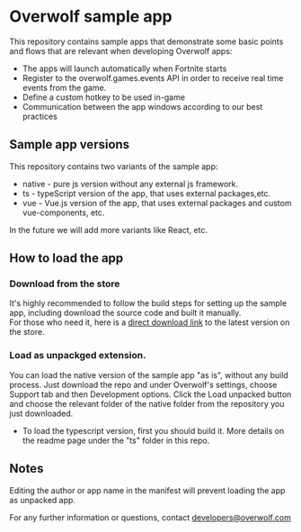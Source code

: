 # Overwolf sample app

This repository contains sample apps that demonstrate some basic points and flows that are relevant when developing Overwolf apps:

- The apps will launch automatically when Fortnite starts
- Register to the overwolf.games.events API in order to receive real time events from the game.
- Define a custom hotkey to be used in-game
- Communication between the app windows according to our best practices 

## Sample app versions

This repository contains two variants of the sample app:

* native - pure js version without any external js framework.
* ts - typeScript version of the app, that uses external packages,etc.
* vue - Vue.js version of the app, that uses external packages and custom vue-components, etc.

In the future we will add more variants like React, etc.

## How to load the app

### Download from the store

It's highly recommended to follow the build steps for setting up the sample app, including download the source code and built it manually.  
For those who need it, here is a [direct download link](https://www.overwolf.com/app/Overwolf-Sample_App) to the latest version on the store.

### Load as unpackged extension.

You can load the native version of the sample app "as is", without any build process. Just download the repo and under Overwolf's settings, choose Support tab and then Development options. Click the Load unpacked button and choose the relevant folder of the native folder from the repository you just downloaded.

* To load the typescript version, first you should build it. More details on the readme page under the "ts" folder in this repo.

## Notes

Editing the author or app name in the manifest will prevent loading the app as unpacked app.  

For any further information or questions, contact developers@overwolf.com
